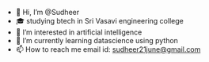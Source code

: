 - 👋 Hi, I’m @Sudheer
- 🎓 studying btech in Sri Vasavi engineering college
- 👀 I’m interested in artificial intelligence
- 🌱 I’m currently learning datascience using python
- 📫 How to reach me email id: sudheer21june@gmail.com

<!---
Sudheer63/Sudheer63 is a ✨ special ✨ repository because its `README.md` (this file) appears on your GitHub profile.
You can click the Preview link to take a look at your changes.
--->
